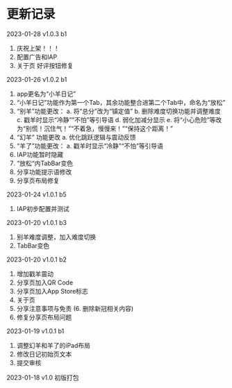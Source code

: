 #  更新记录
2023-01-28 v1.0.3 b1
1. 庆祝上架！！！
2. 配置广告和IAP
3. 关于页 好评按钮修复

2023-01-26 v1.0.2 b1
1. app更名为“小羊日记”
2. “小羊日记”功能作为第一个Tab，其余功能整合进第二个Tab中，命名为“放松”
3. “别羊”功能更改：
    a. 将“总分”改为“镇定值”
    b. 删除难度切换功能并调整难度
    c. 戳羊时显示“冷静”“不怕”等引导语
    d. 弱化加减分显示
    e. 将“小心危险”等改为“别慌！沉住气！”“不着急，慢慢来！”“保持这个距离！”
4. “幻羊” 功能更改
    a. 优化跳跃逻辑与震动反馈
5. “羊了”功能更改：
    a. 戳羊时显示“冷静”“不怕”等引导语
5. IAP功能暂时隐藏
6. “放松“内TabBar变色
7. 分享功能提示语修改
8. 分享页布局修复

2023-01-24 v1.0.1 b5
1. IAP初步配置并测试

2023-01-20 v1.0.1 b3
1. 别羊难度调整，加入难度切换
2. TabBar变色

2023-01-20 v1.0.1 b2
1. 增加戳羊震动
2. 分享页加入QR Code
3. 分享页加入App Store标志
4. 关于页
5. 分享注意事项与免责
(6. 删除新冠相关内容)
6. 修复分享页布局问题

2023-01-19 v1.0.1 b1
1. 调整幻羊和羊了的iPad布局
2. 修改日记初始页文本
3. 提交审核

2023-01-18 v1.0
初版打包
